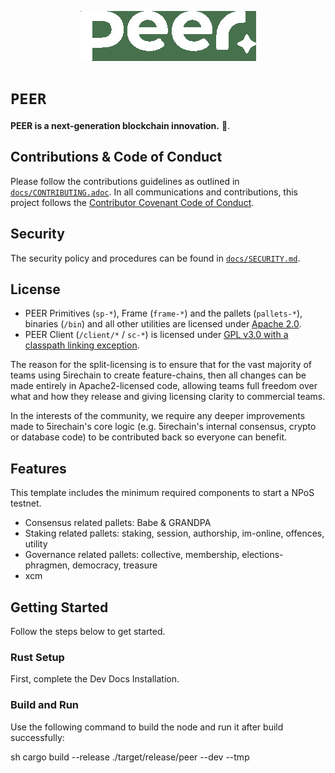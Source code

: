 <p align="center">
  <img src="/peerlogo.jpg">
</p><h1><code>PEER</code></h1>

 <strong> PEER is a next-generation blockchain innovation.</strong> 🚀.



## Contributions & Code of Conduct

Please follow the contributions guidelines as outlined in [`docs/CONTRIBUTING.adoc`](docs/CONTRIBUTING.adoc). In all communications and contributions, this project follows the [Contributor Covenant Code of Conduct](docs/CODE_OF_CONDUCT.md).

## Security

The security policy and procedures can be found in [`docs/SECURITY.md`](docs/SECURITY.md).

## License

- PEER Primitives (`sp-*`), Frame (`frame-*`) and the pallets (`pallets-*`), binaries (`/bin`) and all other utilities are licensed under [Apache 2.0](LICENSE-APACHE2).
- PEER Client (`/client/*` / `sc-*`) is licensed under [GPL v3.0 with a classpath linking exception](LICENSE-GPL3).

The reason for the split-licensing is to ensure that for the vast majority of teams using 5irechain to create feature-chains, then all changes can be made entirely in Apache2-licensed code, allowing teams full freedom over what and how they release and giving licensing clarity to commercial teams.

In the interests of the community, we require any deeper improvements made to 5irechain's core logic (e.g. 5irechain's internal consensus, crypto or database code) to be contributed back so everyone can benefit.

## Features

This template includes the minimum required components to start a NPoS testnet.

* Consensus related pallets: Babe & GRANDPA
* Staking related pallets: staking, session, authorship, im-online, offences, utility
* Governance related pallets: collective, membership, elections-phragmen, democracy, treasure
* xcm 


## Getting Started

Follow the steps below to get started.

### Rust Setup

First, complete the Dev Docs Installation.

### Build and Run

Use the following command to build the node and run it after build successfully:

sh
cargo build --release
./target/release/peer --dev --tmp
